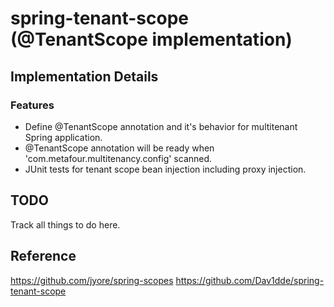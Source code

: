# spring-tenant-scope (@TenantScope implementation)

## Implementation Details

### Features
- Define @TenantScope annotation and it's behavior for multitenant Spring application.
- @TenantScope annotation will be ready when 'com.metafour.multitenancy.config' scanned.
- JUnit tests for tenant scope bean injection including proxy injection.

## TODO
Track all things to do here.

## Reference
https://github.com/jyore/spring-scopes
https://github.com/Dav1dde/spring-tenant-scope